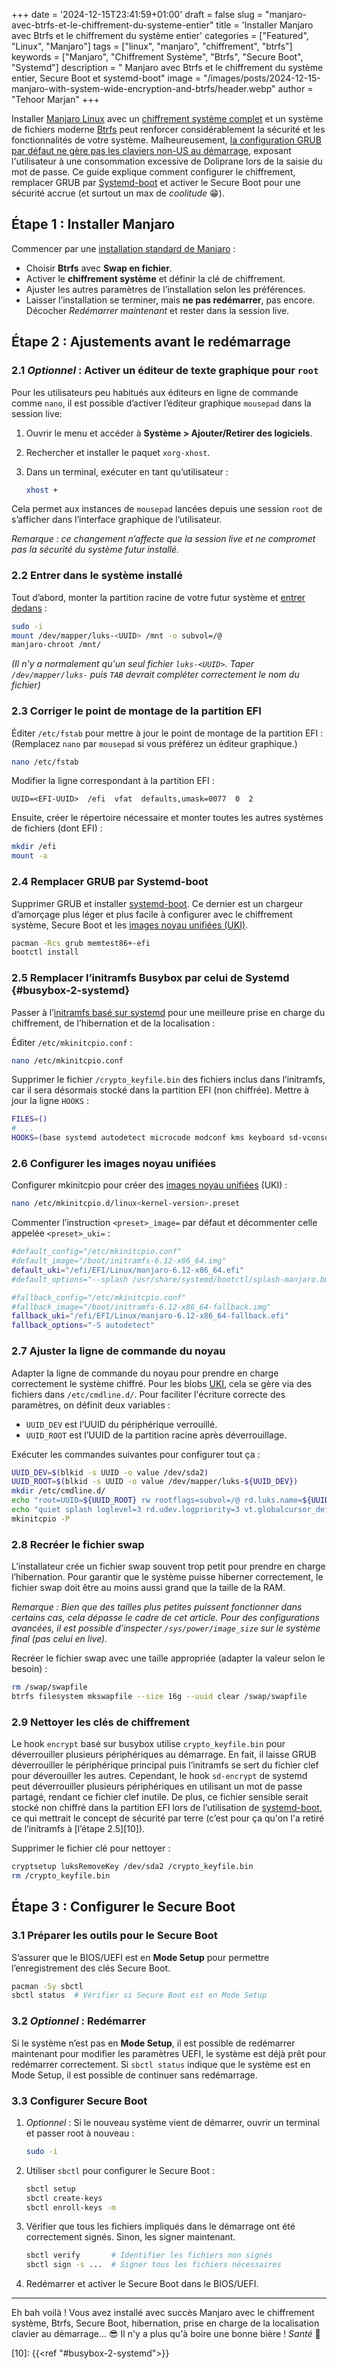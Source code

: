 +++
date = '2024-12-15T23:41:59+01:00'
draft = false
slug = "manjaro-avec-btrfs-et-le-chiffrement-du-systeme-entier"
title = 'Installer Manjaro avec Btrfs et le chiffrement du système entier'
categories = ["Featured", "Linux", "Manjaro"]
tags = ["linux", "manjaro", "chiffrement", "btrfs"]
keywords = ["Manjaro", "Chiffrement Système", "Btrfs", "Secure Boot", "Systemd"]
description = " Manjaro avec Btrfs et le chiffrement du système entier, Secure Boot et systemd-boot"
image = "/images/posts/2024-12-15-manjaro-with-system-wide-encryption-and-btrfs/header.webp"
author = "Tehoor Marjan"
+++

Installer [Manjaro Linux][5] avec un [chiffrement système complet][8] et un système de fichiers moderne [Btrfs][7] peut renforcer considérablement la sécurité et les fonctionnalités de votre système. Malheureusement, [la configuration GRUB par défaut ne gère pas les claviers non-US au démarrage][9], exposant l'utilisateur à une consommation excessive de Doliprane lors de la saisie du mot de passe. Ce guide explique comment configurer le chiffrement, remplacer GRUB par [Systemd-boot][1] et activer le Secure Boot pour une sécurité accrue (et surtout un max de *coolitude* 😁).

## Étape 1 : Installer Manjaro

Commencer par une [installation standard de Manjaro][6] :

- Choisir **Btrfs** avec **Swap en fichier**.
- Activer le **chiffrement système** et définir la clé de chiffrement.
- Ajuster les autres paramètres de l’installation selon les préférences.
- Laisser l’installation se terminer, mais **ne pas redémarrer**, pas encore. Décocher *Redémarrer maintenant* et rester dans la session live.

## Étape 2 : Ajustements avant le redémarrage

### 2.1 *Optionnel* : Activer un éditeur de texte graphique pour `root`

Pour les utilisateurs peu habitués aux éditeurs en ligne de commande comme `nano`, il est possible d’activer l’éditeur graphique `mousepad` dans la session live:

1. Ouvrir le menu et accéder à **Système > Ajouter/Retirer des logiciels**.
2. Rechercher et installer le paquet `xorg-xhost`.
3. Dans un terminal, exécuter en tant qu’utilisateur :

   ```bash
   xhost +
   ```

Cela permet aux instances de `mousepad` lancées depuis une session `root` de s’afficher dans l’interface graphique de l’utilisateur.

*Remarque : ce changement n’affecte que la session live et ne compromet pas la sécurité du système futur installé.*

### 2.2 Entrer dans le système installé

Tout d’abord, monter la partition racine de votre futur système et [entrer dedans][4] :

```bash
sudo -i
mount /dev/mapper/luks-<UUID> /mnt -o subvol=/@
manjaro-chroot /mnt/
```

*(Il n'y a normalement qu'un seul fichier `luks-<UUID>`. Taper `/dev/mapper/luks-` puis `TAB` devrait compléter correctement le nom du fichier)*

### 2.3 Corriger le point de montage de la partition EFI

Éditer `/etc/fstab` pour mettre à jour le point de montage de la partition EFI : (Remplacez `nano` par `mousepad` si vous préférez un éditeur graphique.)

```bash
nano /etc/fstab
```

Modifier la ligne correspondant à la partition EFI :

```plaintext
UUID=<EFI-UUID>  /efi  vfat  defaults,umask=0077  0  2
```

Ensuite, créer le répertoire nécessaire et monter toutes les autres systèmes de fichiers (dont EFI) :

```bash
mkdir /efi
mount -a
```

### 2.4 Remplacer GRUB par Systemd-boot

Supprimer GRUB et installer [systemd-boot][1]. Ce dernier est un chargeur d’amorçage plus léger et plus facile à configurer avec le chiffrement système, Secure Boot et les [images noyau unifiées (UKI)][2].

```bash
pacman -Rcs grub memtest86+-efi
bootctl install
```

### 2.5 Remplacer l’initramfs Busybox par celui de Systemd {#busybox-2-systemd}

Passer à l’[initramfs basé sur systemd][3] pour une meilleure prise en charge du chiffrement, de l’hibernation et de la localisation :

Éditer `/etc/mkinitcpio.conf` :

```bash
nano /etc/mkinitcpio.conf
```

Supprimer le fichier `/crypto_keyfile.bin` des fichiers inclus dans l’initramfs, car il sera désormais stocké dans la partition EFI (non chiffrée). Mettre à jour la ligne `HOOKS` :

```bash
FILES=()
# ...
HOOKS=(base systemd autodetect microcode modconf kms keyboard sd-vconsole block plymouth sd-encrypt filesystems)
```

### 2.6 Configurer les images noyau unifiées

Configurer mkinitcpio pour créer des [images noyau unifiées][2] (UKI) :

```bash
nano /etc/mkinitcpio.d/linux<kernel-version>.preset
```

Commenter l’instruction `<preset>_image=` par défaut et décommenter celle appelée `<preset>_uki=` :

```bash
#default_config="/etc/mkinitcpio.conf"
#default_image="/boot/initramfs-6.12-x86_64.img"
default_uki="/efi/EFI/Linux/manjaro-6.12-x86_64.efi"
#default_options="--splash /usr/share/systemd/bootctl/splash-manjaro.bmp"

#fallback_config="/etc/mkinitcpio.conf"
#fallback_image="/boot/initramfs-6.12-x86_64-fallback.img"
fallback_uki="/efi/EFI/Linux/manjaro-6.12-x86_64-fallback.efi"
fallback_options="-S autodetect"
```

### 2.7 Ajuster la ligne de commande du noyau

Adapter la ligne de commande du noyau pour prendre en charge correctement le système chiffré. Pour les blobs [UKI][2], cela se gère via des fichiers dans `/etc/cmdline.d/`. Pour faciliter l'écriture correcte des paramètres, on définit deux variables :

- `UUID_DEV` est l’UUID du périphérique verrouillé.
- `UUID_ROOT` est l’UUID de la partition racine après déverrouillage.

Exécuter les commandes suivantes pour configurer tout ça :

```bash
UUID_DEV=$(blkid -s UUID -o value /dev/sda2)
UUID_ROOT=$(blkid -s UUID -o value /dev/mapper/luks-${UUID_DEV})
mkdir /etc/cmdline.d/
echo "root=UUID=${UUID_ROOT} rw rootflags=subvol=/@ rd.luks.name=${UUID_DEV}=luks-${UUID_DEV}" > /etc/cmdline.d/00_root.conf
echo "quiet splash loglevel=3 rd.udev.logpriority=3 vt.globalcursor_default=0" > /etc/cmdline.d/10_quiet.conf
mkinitcpio -P
```

### 2.8 Recréer le fichier swap

L’installateur crée un fichier swap souvent trop petit pour prendre en charge l’hibernation. Pour garantir que le système puisse hiberner correctement, le fichier swap doit être au moins aussi grand que la taille de la RAM.

*Remarque : Bien que des tailles plus petites puissent fonctionner dans certains cas, cela dépasse le cadre de cet article. Pour des configurations avancées, il est possible d’inspecter `/sys/power/image_size` sur le système final (pas celui en live).*

Recréer le fichier swap avec une taille appropriée (adapter la valeur selon le besoin) :

```bash
rm /swap/swapfile
btrfs filesystem mkswapfile --size 16g --uuid clear /swap/swapfile
```

### 2.9 Nettoyer les clés de chiffrement

Le hook `encrypt` basé sur busybox utilise `crypto_keyfile.bin` pour déverrouiller plusieurs périphériques au démarrage. En fait, il laisse GRUB déverrouiller le périphérique principal puis l’initramfs se sert du fichier clef pour déverouiller les autres. Cependant, le hook `sd-encrypt` de systemd peut déverrouiller plusieurs périphériques en utilisant un mot de passe partagé, rendant ce fichier clef inutile. De plus, ce fichier sensible serait stocké non chiffré dans la partition EFI lors de l’utilisation de [systemd-boot][1], ce qui mettrait le concept de sécurité par terre (c’est pour ça qu'on l'a retiré de l’initramfs à [l’étape 2.5][10]).

Supprimer le fichier clé pour nettoyer :

```bash
cryptsetup luksRemoveKey /dev/sda2 /crypto_keyfile.bin
rm /crypto_keyfile.bin
```

## Étape 3 : Configurer le Secure Boot

### 3.1 Préparer les outils pour le Secure Boot

S’assurer que le BIOS/UEFI est en **Mode Setup** pour permettre l’enregistrement des clés Secure Boot.

```bash
pacman -Sy sbctl
sbctl status  # Vérifier si Secure Boot est en Mode Setup
```

### 3.2 *Optionnel* : Redémarrer

Si le système n’est pas en **Mode Setup**, il est possible de redémarrer maintenant pour modifier les paramètres UEFI, le système est déjà prêt pour redémarrer correctement. Si `sbctl status` indique que le système est en Mode Setup, il est possible de continuer sans redémarrage.

### 3.3 Configurer Secure Boot

1. *Optionnel* : Si le nouveau système vient de démarrer, ouvrir un terminal et passer root à nouveau :

   ```bash
   sudo -i
   ```

2. Utiliser `sbctl` pour configurer le Secure Boot :

   ```bash
   sbctl setup
   sbctl create-keys
   sbctl enroll-keys -m
   ```

3. Vérifier que tous les fichiers impliqués dans le démarrage ont été correctement signés. Sinon, les signer maintenant.

   ```bash
   sbctl verify       # Identifier les fichiers non signés
   sbctl sign -s ...  # Signer tous les fichiers nécessaires
   ```

4. Redémarrer et activer le Secure Boot dans le BIOS/UEFI.

---

Eh bah voilà ! Vous avez installé avec succès Manjaro avec le chiffrement système, Btrfs, Secure Boot, hibernation, prise en charge de la localisation clavier au démarrage... 😎 Il n'y a plus qu'à boire une bonne bière ! *Santé* 🍻

[1]: https://wiki.archlinux.org/title/Systemd-boot
[2]: https://wiki.archlinux.org/title/Unified_kernel_image
[3]: https://wiki.archlinux.org/title/Mkinitcpio_(Fran%C3%A7ais)#Hooks_communs
[4]: https://wiki.archlinux.org/title/Chroot_(Fran%C3%A7ais)#Avec_arch-chroot
[5]: https://manjaro.org/
[6]: https://manjaro.org/products/download/x86
[7]: https://wiki.manjaro.org/index.php/Btrfs
[8]: https://wiki.archlinux.org/title/Dm-crypt/Encrypting_an_entire_system#LUKS_on_a_partition
[9]: https://forum.manjaro.org/t/keyboard-layout-for-boot-encryption-password/115990
[10]: {{<ref "#busybox-2-systemd">}}
